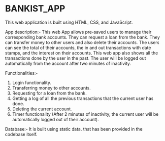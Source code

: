 # BANKIST_APP
This web application is built using HTML, CSS, and JavaScript.

App description:-
This web App allows pre-saved users to manage their corresponding bank accounts. They can request a loan from the bank. They can transfer money to other users
and also delete their accounts. The users can see the total of their accounts, the in and out transactions with date stamps, and the interest on their accounts.
This web app also shows all the transactions done by the user in the past. The user will be logged out automatically from the account after two minutes of inactivity.

Functionalities:-
1. Login functionality.
2. Transferring money to other accounts.
3. Requesting for a loan from the bank.
4. Getting a log of all the previous transactions that the current user has done.
5. Deleting the current account.
6. Timer functionality (After 2 minutes of inactivity, the current user will be automatically logged out of their account).

Database:-
It is built using static data. that has been provided in the codebase itself.


